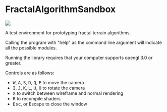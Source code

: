 # FractalAlgorithmSandbox

<image src="https://ci.appveyor.com/api/projects/status/github/Phantomical/FractalAlgorithmSandbox?svg=true&branch=master">

A test environment for prototyping fractal terrain algorithms.

Calling the program with "help" as the command line argument will indicate all the possible modules.

Running the library requires that your computer supports opengl 3.0 or greater.

Controls are as follows: 

- <kbd>W</kbd>, <kbd>A</kbd>, <kbd>S</kbd>, <kbd>D</kbd>, <kbd>Q</kbd>, <kbd>E</kbd> to move the camera
- <kbd>I</kbd>, <kbd>J</kbd>, <kbd>K</kbd>, <kbd>L</kbd>, <kbd>U</kbd>, <kbd>O</kbd> to rotate the camera
- <kbd>X</kbd> to switch between wireframe and normal rendering
- <kbd>R</kbd> to recompile shaders
- <kbd>Esc</kbd>, or Escape to close the window
